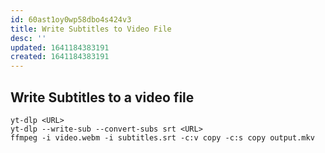 ```yaml
---
id: 60ast1oy0wp58dbo4s424v3
title: Write Subtitles to Video File
desc: ''
updated: 1641184383191
created: 1641184383191
---
```



## Write Subtitles to a video file

```shell
yt-dlp <URL>
yt-dlp --write-sub --convert-subs srt <URL>
ffmpeg -i video.webm -i subtitles.srt -c:v copy -c:s copy output.mkv
```
